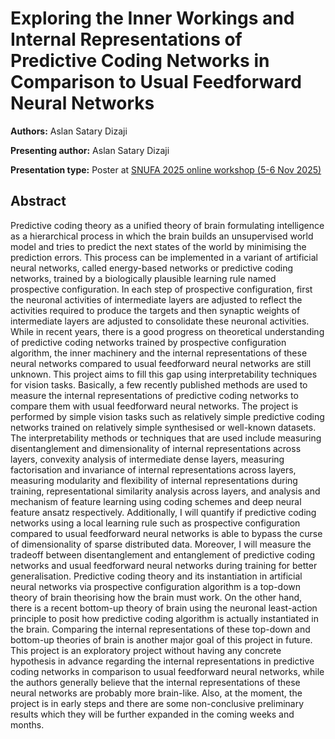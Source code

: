 # Exploring the Inner Workings and Internal Representations of Predictive Coding Networks in Comparison to Usual Feedforward Neural Networks

**Authors:** Aslan Satary Dizaji
                           
**Presenting author:** Aslan Satary Dizaji

**Presentation type:** Poster at [SNUFA 2025 online workshop (5-6 Nov 2025)](https://snufa.net/2025)

## Abstract

Predictive coding theory as a unified theory of brain formulating intelligence as a hierarchical process in which the brain builds an unsupervised world model and tries to predict the next states of the world by minimising the prediction errors. This process can be implemented in a variant of artificial neural networks, called energy-based networks or predictive coding networks, trained by a biologically plausible learning rule named prospective configuration. In each step of prospective configuration, first the neuronal activities of intermediate layers are adjusted to reflect the activities required to produce the targets and then synaptic weights of intermediate layers are adjusted to consolidate these neuronal activities. While in recent years, there is a good progress on theoretical understanding of predictive coding networks trained by prospective configuration algorithm, the inner machinery and the internal representations of these neural networks compared to usual feedforward neural networks are still unknown. This project aims to fill this gap using interpretability techniques for vision tasks. Basically, a few recently published methods are used to measure the internal representations of predictive coding networks to compare them with usual feedforward neural networks. The project is performed by simple vision tasks such as relatively simple predictive coding networks trained on relatively simple synthesised or well-known datasets. The interpretability methods or techniques that are used include measuring disentanglement and dimensionality of internal representations across layers, convexity analysis of intermediate dense layers, measuring factorisation and invariance of internal representations across layers, measuring modularity and flexibility of internal representations during training, representational similarity analysis across layers, and analysis and mechanism of feature learning using coding schemes and deep neural feature ansatz respectively. Additionally, I will quantify if predictive coding networks using a local learning rule such as prospective configuration compared to usual feedforward neural networks is able to bypass the curse of dimensionality of sparse distributed data. Moreover, I will measure the tradeoff between disentanglement and entanglement of predictive coding networks and usual feedforward neural networks during training for better generalisation. Predictive coding theory and its instantiation in artificial neural networks via prospective configuration algorithm is a top-down theory of brain theorising how the brain must work. On the other hand, there is a recent bottom-up theory of brain using the neuronal least-action principle to posit how predictive coding algorithm is actually instantiated in the brain. Comparing the internal representations of these top-down and bottom-up theories of brain is another major goal of this project in future. This project is an exploratory project without having any concrete hypothesis in advance regarding the internal representations in predictive coding networks in comparison to usual feedforward neural networks, while the authors generally believe that the internal representations of these neural networks are probably more brain-like. Also, at the moment, the project is in early steps and there are some non-conclusive preliminary results which they will be further expanded in the coming weeks and months.